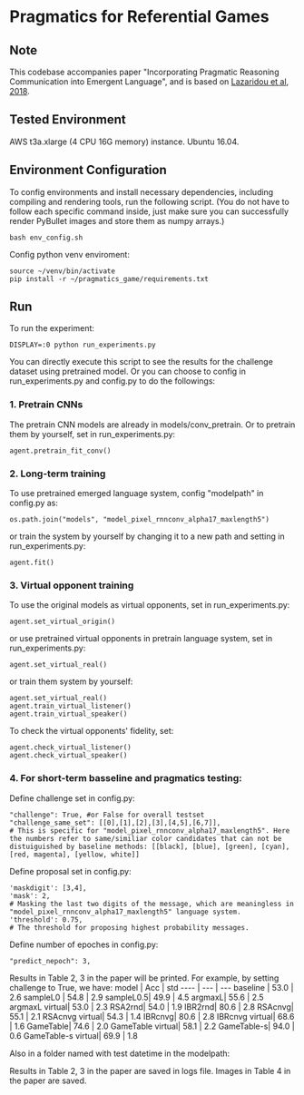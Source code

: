 # Pragmatics for Referential Games

## Note
 This codebase accompanies paper "Incorporating Pragmatic Reasoning Communication into Emergent Language", and is based on [Lazaridou et al, 2018](https://github.com/NickLeoMartin/emergent_comm_rl).

## Tested Environment
 AWS t3a.xlarge (4 CPU 16G memory) instance. Ubuntu 16.04.


## Environment Configuration
To config environments and install necessary dependencies, including compiling and rendering tools, run the following script. (You do not have to follow each specific command inside, just make sure you can successfully render PyBullet images and store them as numpy arrays.)
```shell
bash env_config.sh
```
Config python venv enviroment:
```shell
source ~/venv/bin/activate
pip install -r ~/pragmatics_game/requirements.txt
```

## Run
To run the experiment:
```shell
DISPLAY=:0 python run_experiments.py
```
You can directly execute this script to see the results for the challenge dataset using pretrained model. Or you can choose to config in run_experiments.py and config.py to do the followings:

### 1. Pretrain CNNs
The pretrain CNN models are already in models/conv_pretrain. Or to pretrain them by yourself, set in run_experiments.py:
```shell
agent.pretrain_fit_conv()
```

### 2. Long-term training
To use pretrained emerged language system, config "modelpath" in config.py as:
```shell
os.path.join("models", "model_pixel_rnnconv_alpha17_maxlength5")
```
or train the system by yourself by changing it to a new path and  setting in run_experiments.py:
```shell
agent.fit()
```

### 3. Virtual opponent training
To use the original models as virtual opponents, set in run_experiments.py:
```shell
agent.set_virtual_origin()
```
or use pretrained virtual opponents in pretrain language system, set in run_experiments.py:
```shell
agent.set_virtual_real()
```
or train them system by yourself:
```shell
agent.set_virtual_real()
agent.train_virtual_listener()
agent.train_virtual_speaker()
```
To check the virtual opponents' fidelity, set:
```shell
agent.check_virtual_listener()
agent.check_virtual_speaker()
```

### 4. For short-term basseline and pragmatics testing:
Define challenge set in config.py:
```shell
"challenge": True, #or False for overall testset
"challenge_same_set": [[0],[1],[2],[3],[4,5],[6,7]], 
# This is specific for "model_pixel_rnnconv_alpha17_maxlength5". Here the numbers refer to same/similiar color candidates that can not be distuiguished by baseline methods: [[black], [blue], [green], [cyan], [red, magenta], [yellow, white]]
```
Define proposal set in config.py:
```shell
'maskdigit': [3,4], 
'mask': 2,
# Masking the last two digits of the message, which are meaningless in  "model_pixel_rnnconv_alpha17_maxlength5" language system.
'threshold': 0.75, 
# The threshold for proposing highest probability messages.
```
Define number of epoches in config.py:
```shell
"predict_nepoch": 3,
```

Results in Table 2, 3 in the paper will be printed. For example, by setting challenge to True, we have:
model | Acc | std
---- | --- | ---
baseline | 53.0 | 2.6
sampleL0 | 54.8 | 2.9
sampleL0.5| 49.9 | 4.5
argmaxL| 55.6 | 2.5
argmaxL virtual| 53.0 | 2.3
RSA2rnd| 54.0 | 1.9
IBR2rnd| 80.6 | 2.8
RSAcnvg| 55.1 | 2.1
RSAcnvg virtual| 54.3 | 1.4
IBRcnvg| 80.6 | 2.8
IBRcnvg virtual| 68.6 | 1.6
GameTable| 74.6 | 2.0
GameTable virtual| 58.1 | 2.2
GameTable-s| 94.0 | 0.6
GameTable-s virtual| 69.9 | 1.8


Also in a folder named with test datetime in the modelpath:

Results in Table 2, 3 in the paper are saved in logs file.
Images in Table 4 in the paper are saved. 